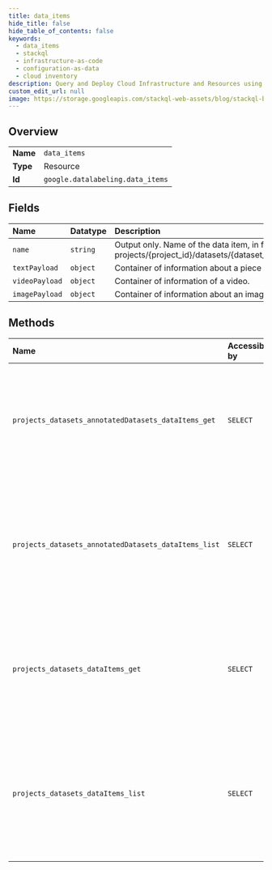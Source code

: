 ```yaml
---
title: data_items
hide_title: false
hide_table_of_contents: false
keywords:
  - data_items
  - stackql
  - infrastructure-as-code
  - configuration-as-data
  - cloud inventory
description: Query and Deploy Cloud Infrastructure and Resources using SQL
custom_edit_url: null
image: https://storage.googleapis.com/stackql-web-assets/blog/stackql-blog-post-featured-image.png
---
```

  
    

## Overview
<table><tbody>
<tr><td><b>Name</b></td><td><code>data_items</code></td></tr>
<tr><td><b>Type</b></td><td>Resource</td></tr>
<tr><td><b>Id</b></td><td><code>google.datalabeling.data_items</code></td></tr>
</tbody></table>

## Fields
| Name | Datatype | Description |
|:-----|:---------|:------------|
| `name` | `string` | Output only. Name of the data item, in format of: projects/{project_id}/datasets/{dataset_id}/dataItems/{data_item_id} |
| `textPayload` | `object` | Container of information about a piece of text. |
| `videoPayload` | `object` | Container of information of a video. |
| `imagePayload` | `object` | Container of information about an image. |
## Methods
| Name | Accessible by | Required Params | Description |
|:-----|:--------------|:----------------|:------------|
| `projects_datasets_annotatedDatasets_dataItems_get` | `SELECT` | `name` | Gets a data item in a dataset by resource name. This API can be called after data are imported into dataset. |
| `projects_datasets_annotatedDatasets_dataItems_list` | `SELECT` | `parent` | Lists data items in a dataset. This API can be called after data are imported into dataset. Pagination is supported. |
| `projects_datasets_dataItems_get` | `SELECT` | `name` | Gets a data item in a dataset by resource name. This API can be called after data are imported into dataset. |
| `projects_datasets_dataItems_list` | `SELECT` | `parent` | Lists data items in a dataset. This API can be called after data are imported into dataset. Pagination is supported. |
